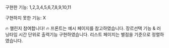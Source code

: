 구현한 기능: 1,2,3,4,5,6,7,8,9,10,11

구현하지 못한 기능: X

🔥 챌린지 참여합니다! 🔥
프론트는 예시 페이지를 참고하였습니다.
장르선택 기능 & 러닝타임 시간 단위로 출력기능 구현하였습니다.
리스트 페이지는 별점을 기준으로 정렬하였습니다.
